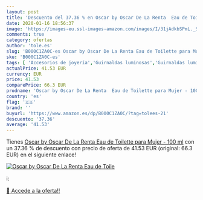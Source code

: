 ```yaml
---
layout: post
title: 'Descuento del 37.36 % en Oscar by Oscar De La Renta  Eau de Toile'
date: 2020-01-16 18:56:37
image: 'https://images-eu.ssl-images-amazon.com/images/I/31jAdkbSPmL._SL400_.jpg'
comments: true
category: ofertas
author: 'tole.es'
slug: 'B000C1ZA0C-es Oscar by Oscar De La Renta Eau de Toilette para Mujer -...'
sku: 'B000C1ZA0C-es'
tags: [ 'Accesorios de joyería','Guirnaldas luminosas','Guirnaldas luminosas de interior','Iluminación','Joyería','Limpieza y cuidado de joyas','de','eau','toilette', ]
actualPrice: 41.53 EUR
currency: EUR
price: 41.53
comparePrice: 66.3 EUR
prodname: 'Oscar by Oscar De La Renta  Eau de Toilette para Mujer - 100 ml'
country: 'es'
flag: '🇪🇸'
brand: ''
buyurl: 'https://www.amazon.es/dp/B000C1ZA0C/?tag=tolees-21'
descuento: '37.36'
average: '41.53'
---
```


Tienes [Oscar by Oscar De La Renta  Eau de Toilette para Mujer - 100 ml](https://www.amazon.es/dp/B000C1ZA0C/?tag=tolees-21) con un 37.36 % de descuento con precio de oferta de 41.53 EUR (original: 66.3 EUR) en el siguiente enlace!

[![Oscar by Oscar De La Renta  Eau de Toile](https://images-eu.ssl-images-amazon.com/images/I/31jAdkbSPmL._SL400_.jpg)](https://www.amazon.es/dp/B000C1ZA0C/?tag=tolees-21)

ℹ️:


[🛒 Accede a la oferta!!](https://www.amazon.es/dp/B000C1ZA0C/?tag=tolees-21)
